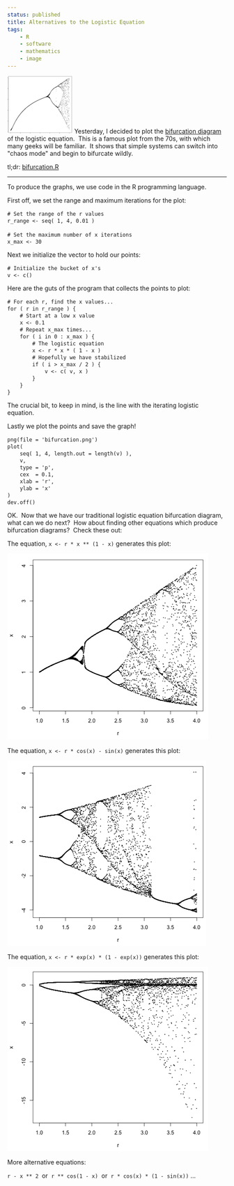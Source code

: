```yaml
---
status: published
title: Alternatives to the Logistic Equation
tags:
    - R
    - software
    - mathematics
    - image
---
```


[![](bifurcation-01-sm.png)](bifurcation-01.png)
Yesterday, I decided to plot the [bifurcation diagram](https://en.wikipedia.org/wiki/Logistic_map) of the logistic equation.  This is a famous plot from the 70s, with which many geeks will be familiar.  It shows that simple systems can switch into "chaos mode" and begin to bifurcate wildly.

tl;dr: [bifurcation.R](https://github.com/ology/Math/blob/master/bifurcation.R)

---

To produce the graphs, we use code in the R programming language.

First off, we set the range and maximum iterations for the plot:

    # Set the range of the r values
    r_range <- seq( 1, 4, 0.01 )

    # Set the maximum number of x iterations
    x_max <- 30

Next we initialize the vector to hold our points:

    # Initialize the bucket of x's
    v <- c()

Here are the guts of the program that collects the points to plot:

    # For each r, find the x values...
    for ( r in r_range ) {
        # Start at a low x value
        x <- 0.1
        # Repeat x_max times...
        for ( i in 0 : x_max ) {
            # The logistic equation
            x <- r * x * ( 1 - x )
            # Hopefully we have stabilized
            if ( i > x_max / 2 ) {
                v <- c( v, x )
            }
        }
    }

The crucial bit, to keep in mind, is the line with the iterating logistic equation.

Lastly we plot the points and save the graph!

    png(file = 'bifurcation.png')
    plot(
        seq( 1, 4, length.out = length(v) ),
        v,
        type = 'p',
        cex  = 0.1,
        xlab = 'r',
        ylab = 'x'
    )
    dev.off()

OK.  Now that we have our traditional logistic equation bifurcation diagram, what can we do next?  How about finding other equations which produce bifurcation diagrams?  Check these out:

The equation, `x <- r * x ** (1 - x)` generates this plot:

![](bifurcation-02.png)

The equation, `x <- r * cos(x) - sin(x)` generates this plot:

![](bifurcation-04.png)

The equation, `x <- r * exp(x) * (1 - exp(x))` generates this plot:

![](bifurcation-05.png)

More alternative equations:

`r - x ** 2`  or  `r ** cos(1 - x)`  or  `r * cos(x) * (1 - sin(x))` ...

